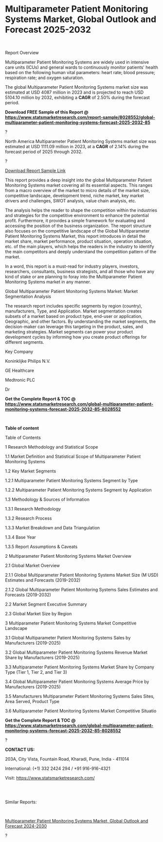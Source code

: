 <h1>Multiparameter Patient Monitoring Systems Market, Global Outlook and Forecast 2025-2032</h1><br/><p>Report Overview</p>
 
 
 
 <p>Multiparameter Patient Monitoring Systems are widely used in intensive care units (ICUs) and general wards to continuously monitor patients&#39; health based on the following human vital parameters: heart rate; blood pressure; respiration rate; and oxygen saturation.</p>
 
 
 
 <p>The global Multiparameter Patient Monitoring Systems market size was estimated at USD 4087 million in 2023 and is projected to reach USD 5104.10 million by 2032, exhibiting a <strong>CAGR</strong> of 2.50% during the forecast period.</p>
 
 
 
 <div><b>Download FREE Sample of this Report @ <a href="https://www.statsmarketresearch.com/download-free-sample/8028552/global-multiparameter-patient-monitoring-systems-forecast-2025-2032-85">https://www.statsmarketresearch.com/report-sample/8028552/global-multiparameter-patient-monitoring-systems-forecast-2025-2032-85</a></b></div>
 
 
 
 <p>? </p>
 
 
 
 <p>North America Multiparameter Patient Monitoring Systems market size was estimated at USD 1111.09 million in 2023, at a <strong>CAGR</strong> of 2.14% during the forecast period of 2025 through 2032.</p>
 
 
 
 <p>? </p>
 
 
 
 <p><a href="https://www.statsmarketresearch.com/download-free-sample/8028552/global-multiparameter-patient-monitoring-systems-forecast-2025-2032-85">Download Report Sample Link</a></p>
 
 
 
 <p>This report provides a deep insight into the global Multiparameter Patient Monitoring Systems market covering all its essential aspects. This ranges from a macro overview of the market to micro details of the market size, competitive landscape, development trend, niche market, key market drivers and challenges, SWOT analysis, value chain analysis, etc.</p>
 
 
 
 <p>The analysis helps the reader to shape the competition within the industries and strategies for the competitive environment to enhance the potential profit. Furthermore, it provides a simple framework for evaluating and accessing the position of the business organization. The report structure also focuses on the competitive landscape of the Global Multiparameter Patient Monitoring Systems Market, this report introduces in detail the market share, market performance, product situation, operation situation, etc. of the main players, which helps the readers in the industry to identify the main competitors and deeply understand the competition pattern of the market.</p>
 
 
 
 <p>In a word, this report is a must-read for industry players, investors, researchers, consultants, business strategists, and all those who have any kind of stake or are planning to foray into the Multiparameter Patient Monitoring Systems market in any manner.</p>
 
 
 
 <p>Global Multiparameter Patient Monitoring Systems Market: Market Segmentation Analysis</p>
 
 
 
 <p>The research report includes specific segments by region (country), manufacturers, Type, and Application. Market segmentation creates subsets of a market based on product type, end-user or application, Geographic, and other factors. By understanding the market segments, the decision-maker can leverage this targeting in the product, sales, and marketing strategies. Market segments can power your product development cycles by informing how you create product offerings for different segments.</p>
 
 
 
 <p>Key Company</p>
 
 
 
 <p>Koninklijke Philips N.V.</p>
 
 
 
 <p>GE Healthcare</p>
 
 
 
 <p>Medtronic PLC</p>
 
 
 
 <p>Dr</p>
 
 
 
 <div><b>Get the Complete Report & TOC @ <a href="https://www.statsmarketresearch.com/global-multiparameter-patient-monitoring-systems-forecast-2025-2032-85-8028552">https://www.statsmarketresearch.com/global-multiparameter-patient-monitoring-systems-forecast-2025-2032-85-8028552</a></b></div>
 
 
 
 <p><br />
 
 <b>Table of content</b></p>
 
 
 
 <p>Table of Contents<br />
 
 1 Research Methodology and Statistical Scope<br />
 
 1.1 Market Definition and Statistical Scope of Multiparameter Patient Monitoring Systems<br />
 
 1.2 Key Market Segments<br />
 
 1.2.1 Multiparameter Patient Monitoring Systems Segment by Type<br />
 
 1.2.2 Multiparameter Patient Monitoring Systems Segment by Application<br />
 
 1.3 Methodology & Sources of Information<br />
 
 1.3.1 Research Methodology<br />
 
 1.3.2 Research Process<br />
 
 1.3.3 Market Breakdown and Data Triangulation<br />
 
 1.3.4 Base Year<br />
 
 1.3.5 Report Assumptions & Caveats<br />
 
 2 Multiparameter Patient Monitoring Systems Market Overview<br />
 
 2.1 Global Market Overview<br />
 
 2.1.1 Global Multiparameter Patient Monitoring Systems Market Size (M USD) Estimates and Forecasts (2019-2032)<br />
 
 2.1.2 Global Multiparameter Patient Monitoring Systems Sales Estimates and Forecasts (2019-2032)<br />
 
 2.2 Market Segment Executive Summary<br />
 
 2.3 Global Market Size by Region<br />
 
 3 Multiparameter Patient Monitoring Systems Market Competitive Landscape<br />
 
 3.1 Global Multiparameter Patient Monitoring Systems Sales by Manufacturers (2019-2025)<br />
 
 3.2 Global Multiparameter Patient Monitoring Systems Revenue Market Share by Manufacturers (2019-2025)<br />
 
 3.3 Multiparameter Patient Monitoring Systems Market Share by Company Type (Tier 1, Tier 2, and Tier 3)<br />
 
 3.4 Global Multiparameter Patient Monitoring Systems Average Price by Manufacturers (2019-2025)<br />
 
 3.5 Manufacturers Multiparameter Patient Monitoring Systems Sales Sites, Area Served, Product Type<br />
 
 3.6 Multiparameter Patient Monitoring Systems Market Competitive Situatio</p>
 
 
 
 <div><b>Get the Complete Report & TOC @ <a href="https://www.statsmarketresearch.com/global-multiparameter-patient-monitoring-systems-forecast-2025-2032-85-8028552">https://www.statsmarketresearch.com/global-multiparameter-patient-monitoring-systems-forecast-2025-2032-85-8028552</a></b></div>
 
 
 
 <p>? </p>
 
 
 
 <p><b>CONTACT US:</b><br />
 
 203A, City Vista, Fountain Road, Kharadi, Pune, India - 411014<br />
 
 International: (+1) 332 2424 294 / +91 916-916-4321<br />
 
 Visit: <a href="https://www.statsmarketresearch.com/">https://www.statsmarketresearch.com/</a><br />
 
 <br />
 
 <br />
 
 Similar Reports:<br />
 
 <br />
 
 <a href="https://www.statsmarketresearch.com/global-multiparameter-patient-monitoring-systems-forecast-2024-2030-449-7966022">Multiparameter Patient Monitoring Systems Market, Global Outlook and Forecast 2024-2030</a><br />
 
 ? </p>
